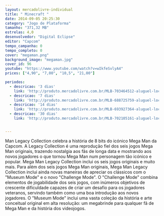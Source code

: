 ```yaml
---
layout: mercadolivre-individual
title: " Minecraft "
date: 2014-09-05 20:25:30
category: "Jogo de Plataforma"
tamanho: "371,32 MB"
estrelas: 4,0
desenvolvedor: "Digital Eclipse"
editor: "Capcom"
tempo_campanha: 0
tempo_completo: 0
cover: "megaman.png"
background_image: "megaman.jpg"
cover_id: 96
youtube: "https://www.youtube.com/watch?v=wIkfeSvlyA4"
prices: ["4,90", "7,00", "10,5", "21,00"]

periodos:
  - descricao: '3 dias'
    link: 'http://produto.mercadolivre.com.br/MLB-703464512-aluguel-locaco-de-jogos-4-dias-xbox-one-midia-digital-_JM'
  - descricao: '7 dias'
    link: 'http://produto.mercadolivre.com.br/MLB-688725759-aluguel-locaco-de-jogos-xbox-one-midia-digital-_JM'
  - descricao: '14 dias'
    link: 'http://produto.mercadolivre.com.br/MLB-693927364-aluguel-locaco-de-jogos-xbox-one-midia-digital-_JM'
  - descricao: '30 dias'
    link: 'http://produto.mercadolivre.com.br/MLB-702105161-aluguel-locaco-de-jogos-xbox-one-midia-digital-_JM'


---
```


Man Legacy Collection celebra a história de 8 bits do icónico Mega Man da Capcom. A Legacy Collection é uma reprodução fiel dos seis jogos Mega Man originais, trazendo nostalgia aos fãs de longa data e mostrando aos novos jogadores o que tornou Mega Man num personagem tão icónico e popular. Mega Man Legacy Collection inclui os seis jogos originais e muito mais.  Para além dos seis jogos Mega Man originais, Mega Man Legacy Collection inclui ainda novas maneiras de apreciar os clássicos com o "Museum Mode" e o novo "Challenge Mode". O "Challenge Mode" combina elementos de jogabilidade dos seis jogos, com inúmeros objetivos de crescente dificuldade capazes de criar um desafio para os jogadores veteranos, servindo também como uma boa introdução aos novos jogadores. O "Museum Mode" inclui uma vasta coleção da história e arte conceitual original em alta resolução: um megabrinde para qualquer fã de Mega Man e da história dos videojogos.
